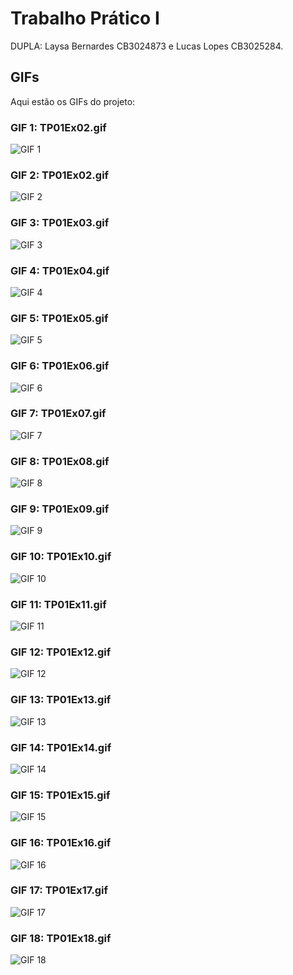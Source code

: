 # Trabalho Prático I

DUPLA: Laysa Bernardes CB3024873 e Lucas Lopes CB3025284. 

## GIFs

Aqui estão os GIFs do projeto:

### GIF 1: TP01Ex02.gif
![GIF 1](TP_01/VIDEOS/TP01Ex01.gif)

### GIF 2: TP01Ex02.gif
![GIF 2](TP_01/VIDEOS/TP01Ex02.gif)

### GIF 3: TP01Ex03.gif
![GIF 3](TP_01/VIDEOS/TP01Ex03.gif)

### GIF 4: TP01Ex04.gif
![GIF 4](TP_01/VIDEOS/TP01Ex04.gif)

### GIF 5: TP01Ex05.gif
![GIF 5](TP_01/VIDEOS/TP01Ex05.gif)

### GIF 6: TP01Ex06.gif
![GIF 6](TP_01/VIDEOS/TP01Ex06.gif)

### GIF 7: TP01Ex07.gif
![GIF 7](TP_01/VIDEOS/TP01Ex07.gif)

### GIF 8: TP01Ex08.gif
![GIF 8](TP_01/VIDEOS/TP01Ex08.gif)

### GIF 9: TP01Ex09.gif
![GIF 9](TP_01/VIDEOS/TP01Ex09.gif)

### GIF 10: TP01Ex10.gif
![GIF 10](TP_01/VIDEOS/TP01Ex10.gif)

### GIF 11: TP01Ex11.gif
![GIF 11](TP_01/VIDEOS/TP01Ex11.gif)

### GIF 12: TP01Ex12.gif
![GIF 12](TP_01/VIDEOS/TP01Ex12.gif)

### GIF 13: TP01Ex13.gif
![GIF 13](TP_01/VIDEOS/TP01Ex13.gif)

### GIF 14: TP01Ex14.gif
![GIF 14](TP_01/VIDEOS/TP01Ex14.gif)

### GIF 15: TP01Ex15.gif
![GIF 15](TP_01/VIDEOS/TP01Ex15.gif)

### GIF 16: TP01Ex16.gif
![GIF 16](TP_01/VIDEOS/TP01Ex16.gif)

### GIF 17: TP01Ex17.gif
![GIF 17](TP_01/VIDEOS/TP01Ex17.gif)

### GIF 18: TP01Ex18.gif
![GIF 18](TP_01/VIDEOS/TP01Ex18.gif)



